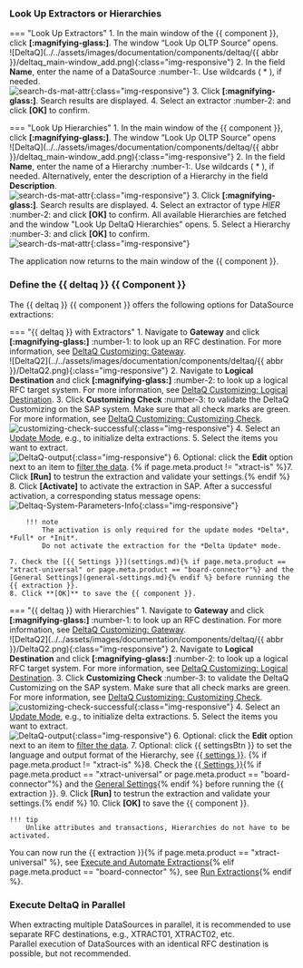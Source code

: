 
### Look Up Extractors or Hierarchies


=== "Look Up Extractors"
	1. In the main window of the {{ component }}, click **[:magnifying-glass:]**. The window “Look Up OLTP Source” opens.<br>
	![DeltaQ](../../assets/images/documentation/components/deltaq/{{ abbr }}/deltaq_main-window_add.png){:class="img-responsive"}
	2. In the field **Name**, enter the name of a DataSource :number-1:. Use wildcards ( * ), if needed.<br>
	![search-ds-mat-attr](../../assets/images/documentation/components/deltaq/deltaq_look-up.png){:class="img-responsive"}
	3. Click **[:magnifying-glass:]**. Search results are displayed.
	4. Select an extractor :number-2: and click **[OK]** to confirm.

=== "Look Up Hierarchies"
	1. In the main window of the {{ component }}, click **[:magnifying-glass:]**. The window “Look Up OLTP Source” opens<br>
	![DeltaQ](../../assets/images/documentation/components/deltaq/{{ abbr }}/deltaq_main-window_add.png){:class="img-responsive"}
	2. In the field **Name**, enter the name of a Hierarchy :number-1:. Use wildcards ( * ), if needed.
	Alternatively, enter the description of a Hierarchy in the field **Description**. <br>
	![search-ds-mat-attr](../../assets/images/documentation/components/deltaq/deltaq_look-up-hierarchies1.png){:class="img-responsive"}
	3. Click **[:magnifying-glass:]**.  Search results are displayed.
	4. Select an extractor of type *HIER* :number-2: and click **[OK]** to confirm. All available Hierarchies are fetched and the window "Look Up DeltaQ Hierarchies" opens.
	5. Select a Hierarchy :number-3: and click **[OK]** to confirm. <br>
	![search-ds-mat-attr](../../assets/images/documentation/components/deltaq/deltaq_look-up-hierarchies.png){:class="img-responsive"}


The application now returns to the main window of the {{ component }}.

### Define the {{ deltaq }} {{ Component }}

The {{ deltaq }} {{ component }} offers the following options for DataSource extractions:

=== "{{ deltaq }} with Extractors"
	1. Navigate to **Gateway** and click **[:magnifying-glass:]** :number-1: to look up an RFC destination. 
	For more information, see [DeltaQ Customizing: Gateway](deltaq-customization.md/#gateway).<br>
	![DeltaQ2](../../assets/images/documentation/components/deltaq/{{ abbr }}/DeltaQ2.png){:class="img-responsive"}
	2. Navigate to **Logical Destination** and click **[:magnifying-glass:]** :number-2: to look up a logical RFC target system. 
	For more information, see [DeltaQ Customizing: Logical Destination](deltaq-customization.md/#logical-destination).
	3. Click **Customizing Check** :number-3: to validate the DeltaQ Customizing on the SAP system.
	Make sure that all check marks are green. For more information, see [DeltaQ Customizing: Customizing Check](deltaq-customization.md/#customizing-check).<br>
	![customizing-check-successful](../../assets/images/documentation/components/deltaq/customizing-check-successfull.png){:class="img-responsive"}
	4. Select an [Update Mode](update-mode.md), e.g., to initialize delta extractions.
	5. Select the items you want to extract.<br>
	![DeltaQ-output](../../assets/images/documentation/components/deltaq/DeltaQ-output.png){:class="img-responsive"}
	6. Optional: click the **Edit** option next to an item to [filter the data](selections.md).
	{% if page.meta.product != "xtract-is" %}7. Click **[Run]** to testrun the extraction and validate your settings.{% endif %}
	8. Click **[Activate]** to activate the extraction in SAP. After a successful activation, a corresponding status message opens:<br>
	![Deltaq-System-Parameters-Info](../../assets/images/documentation/components/deltaq/Deltaq-System-Parameters-Info.png){:class="img-responsive"}
			
		!!! note
			The activation is only required for the update modes *Delta*, *Full* or *Init*.
			Do not activate the extraction for the *Delta Update* mode. 
			
	7. Check the [{{ Settings }}](settings.md){% if page.meta.product == "xtract-universal" or page.meta.product == "board-connector"%} and the [General Settings](general-settings.md){% endif %} before running the {{ extraction }}.
	8. Click **[OK]** to save the {{ component }}.

=== "{{ deltaq }} with Hierarchies"
	1. Navigate to **Gateway** and click **[:magnifying-glass:]** :number-1: to look up an RFC destination. 
	For more information, see [DeltaQ Customizing: Gateway](deltaq-customization.md/#gateway).<br>
	![DeltaQ2](../../assets/images/documentation/components/deltaq/{{ abbr }}/DeltaQ2.png){:class="img-responsive"}
	2. Navigate to **Logical Destination** and click **[:magnifying-glass:]** :number-2: to look up a logical RFC target system. 
	For more information, see [DeltaQ Customizing: Logical Destination](deltaq-customization.md/#logical-destination).
	3. Click **Customizing Check** :number-3: to validate the DeltaQ Customizing on the SAP system.
	Make sure that all check marks are green. For more information, see [DeltaQ Customizing: Customizing Check](deltaq-customization.md/#customizing-check).<br>
	![customizing-check-successful](../../assets/images/documentation/components/deltaq/customizing-check-successfull.png){:class="img-responsive"}
	4. Select an [Update Mode](update-mode.md), e.g., to initialize delta extractions.
	5. Select the items you want to extract.<br>
	![DeltaQ-output](../../assets/images/documentation/components/deltaq/DeltaQ-output.png){:class="img-responsive"}
	6. Optional: click the **Edit** option next to an item to [filter the data](selections.md).
	7. Optional: click {{ settingsBtn }} to set the language and output format of the Hierarchy, see [{{ settings }}](settings.md). 
	{% if page.meta.product != "xtract-is" %}8. Check the [{{ Settings }}](settings.md){% if page.meta.product == "xtract-universal" or page.meta.product == "board-connector"%} and the [General Settings](general-settings.md){% endif %} before running the {{ extraction }}.
	9. Click **[Run]** to testrun the extraction and validate your settings.{% endif %}
	10. Click **[OK]** to save the {{ component }}.
	
	!!! tip
		Unlike attributes and transactions, Hierarchies do not have to be activated.
		
You can now run the {{ extraction }}{% if page.meta.product == "xtract-universal" %}, see [Execute and Automate Extractions](../execute-and-automate/index.md){% elif page.meta.product == "board-connector" %}, see [Run Extractions](../run-extractions.md){% endif %}.

### Execute DeltaQ in Parallel

When extracting multiple DataSources in parallel, it is recommended to use separate RFC destinations, e.g., XTRACT01, XTRACT02, etc.<br>
Parallel execution of DataSources with an identical RFC destination is possible, but not recommended.
